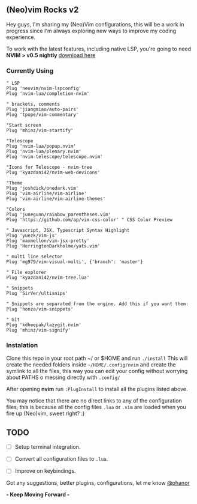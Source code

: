 ## (Neo)vim Rocks v2

Hey guys, I'm sharing my (Neo)Vim configurations, this will be a work in progress since I'm always exploring new ways to improve my coding experience.

To work with the latest features, including native LSP, you're going to need **NVIM > v0.5 nightly** [download here](https://github.com/neovim/neovim/releases/nightly) 

### Currently Using
```
" LSP
Plug 'neovim/nvim-lspconfig'
Plug 'nvim-lua/completion-nvim'

" brackets, comments
Plug 'jiangmiao/auto-pairs'
Plug 'tpope/vim-commentary'

"Start screen
Plug 'mhinz/vim-startify'

"Telescope 
Plug 'nvim-lua/popup.nvim'
Plug 'nvim-lua/plenary.nvim'
Plug 'nvim-telescope/telescope.nvim'

"Icons for Telescope - nvim-tree
Plug 'kyazdani42/nvim-web-devicons'

"Theme
Plug 'joshdick/onedark.vim'
Plug 'vim-airline/vim-airline'
Plug 'vim-airline/vim-airline-themes'

"Colors
Plug 'junegunn/rainbow_parentheses.vim'
Plug 'https://github.com/ap/vim-css-color' " CSS Color Preview

" Javascript, JSX, Typescript Syntax Highlight
Plug 'yuezk/vim-js'
Plug 'maxmellon/vim-jsx-pretty'
Plug 'HerringtonDarkholme/yats.vim'

" multi line selector
Plug 'mg979/vim-visual-multi', {'branch': 'master'}

" File explorer
Plug 'kyazdani42/nvim-tree.lua'

" Snippets
Plug 'SirVer/ultisnips'

" Snippets are separated from the engine. Add this if you want them:
Plug 'honza/vim-snippets'

" Git
Plug 'kdheepak/lazygit.nvim'
Plug 'mhinz/vim-signify'
```

### Instalation

Clone this repo in your root path ~/ or $HOME and run `./install`
This will create the needed folders inside `~/HOME/.config/nvim` and create the symlink to all the files, this way you can edit your config without worrying about PATHS o messing directly with `.config/`

After opening **nvim** run `:PlugInstall` to install all the plugins listed above.

You may notice that there are no direct links to any of the configuration files, this is because all the config files `.lua` or `.vim` are loaded when you fire up (Neo)vim, sweet right? :) 

## TODO
- [ ] Setup terminal integration.
- [ ] Convert all configuration files to `.lua`.
- [ ] Improve on keybindings.


Got any suggestions, better plugins, configurations, let me know [@phanor](https://twitter.com/phanor)

**- Keep Moving Forward -**

